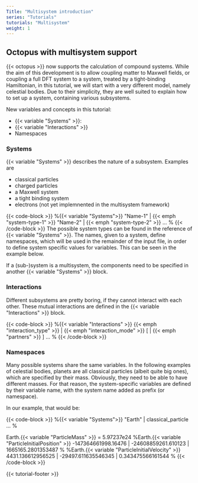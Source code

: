 ```yaml
---
Title: "Multisystem introduction"
series: "Tutorials"
tutorials: "Multisystem"
weight: 1
---
```


## Octopus with multisystem support

{{< octopus >}} now supports the calculation of compound systems. While the aim of this development is to allow coupling matter to Maxwell fields, or coupling a full DFT system to a system, treated by a tight-binding Hamiltonian, in this tutorial, we will start with a very different model, namely celestial bodies. Due to their simplicity, they are well suited to explain how to set up a system, containing various subsystems.



New variables and concepts in this tutorial: 

* {{< variable "Systems" >}}:
* {{< variable "Interactions" >}}
* Namespaces

### Systems

{{< variable "Systems" >}} describes the nature of a subsystem. Examples are

* classical particles
* charged particles
* a Maxwell system
* a tight binding system
* electrons (not yet implemnented in the multisystem framework)

{{< code-block >}}
%{{< variable "Systems">}}
"Name-1" | {{< emph "system-type-1" >}}
"Name-2" | {{< emph "system-type-2" >}}
...
%
{{< /code-block >}}
The possible system types can be found in the reference of {{< variable "Systems" >}}.
The names, given to a system, define namespaces, which will be used in the remainder of the input file, in order to define system specific values for variables.
This can be seen in the example below.

If a (sub-)system is a multisystem, the components need to be specified in another {{< variable "Systems" >}} block.


### Interactions

Different subsystems are pretty boring, if they cannot interact with each other. These mutual interactions are defined in the {{< variable "Interactions" >}} block.

{{< code-block >}}
%{{< variable "Interactions" >}}
{{< emph "interaction_type" >}} | {{< emph "interaction_mode" >}} [ | {{< emph "partners" >}} ]
...
%
{{< /code-block >}}

### Namespaces

Many possible systems share the same variables. In the following examples of celestial bodies, planets are all classical particles (albeit quite big ones), which are specified by their mass. Obviously, they need to be able to have different masses. For that reason, the system-specific variables are defined by their variable name, with the system name added as prefix (or namespace).

In our example, that would be:

{{< code-block >}}
%{{< variable "Systems">}}
"Earth" | classical_particle
...
%

Earth.{{< variable "ParticleMass" >}} = 5.97237e24
%Earth.{{< variable "ParticleInitialPosition" >}}
 -147364661998.16476 | -24608859261.610123 | 1665165.2801353487
%
%Earth.{{< variable "ParticleInitialVelocity" >}}
 4431.136612956525 | -29497.611635546345 | 0.343475566161544
%
{{< /code-block >}}


{{< tutorial-footer >}}
